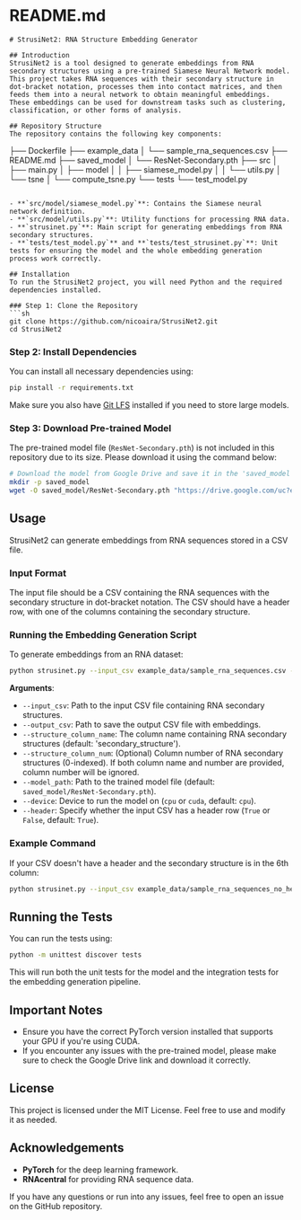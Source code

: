# README.md

```
# StrusiNet2: RNA Structure Embedding Generator

## Introduction
StrusiNet2 is a tool designed to generate embeddings from RNA secondary structures using a pre-trained Siamese Neural Network model. This project takes RNA sequences with their secondary structure in dot-bracket notation, processes them into contact matrices, and then feeds them into a neural network to obtain meaningful embeddings. These embeddings can be used for downstream tasks such as clustering, classification, or other forms of analysis.

## Repository Structure
The repository contains the following key components:

```
├── Dockerfile
├── example_data
│   └── sample_rna_sequences.csv
├── README.md
├── saved_model
│   └── ResNet-Secondary.pth
├── src
│   ├── main.py
│   ├── model
│   │   ├── siamese_model.py
│   │   └── utils.py
│   └── tsne
│       └── compute_tsne.py
└── tests
    └── test_model.py
```

- **`src/model/siamese_model.py`**: Contains the Siamese neural network definition.
- **`src/model/utils.py`**: Utility functions for processing RNA data.
- **`strusinet.py`**: Main script for generating embeddings from RNA secondary structures.
- **`tests/test_model.py`** and **`tests/test_strusinet.py`**: Unit tests for ensuring the model and the whole embedding generation process work correctly.

## Installation
To run the StrusiNet2 project, you will need Python and the required dependencies installed.

### Step 1: Clone the Repository
```sh
git clone https://github.com/nicoaira/StrusiNet2.git
cd StrusiNet2
```

### Step 2: Install Dependencies
You can install all necessary dependencies using:

```sh
pip install -r requirements.txt
```

Make sure you also have [Git LFS](https://git-lfs.github.com/) installed if you need to store large models.

### Step 3: Download Pre-trained Model
The pre-trained model file (`ResNet-Secondary.pth`) is not included in this repository due to its size. Please download it using the command below:

```sh
# Download the model from Google Drive and save it in the 'saved_model' directory
mkdir -p saved_model
wget -O saved_model/ResNet-Secondary.pth "https://drive.google.com/uc?export=download&id=1ltrAQ2OfmvrRx8cKxeNKK_oebwVRClEW"
```

## Usage
StrusiNet2 can generate embeddings from RNA sequences stored in a CSV file.

### Input Format
The input file should be a CSV containing the RNA sequences with the secondary structure in dot-bracket notation. The CSV should have a header row, with one of the columns containing the secondary structure.

### Running the Embedding Generation Script
To generate embeddings from an RNA dataset:

```sh
python strusinet.py --input_csv example_data/sample_rna_sequences.csv --output_csv example_data/sample_rna_sequences_with_embeddings.csv --structure_column_name secondary_structure --device cuda
```

**Arguments**:
- `--input_csv`: Path to the input CSV file containing RNA secondary structures.
- `--output_csv`: Path to save the output CSV file with embeddings.
- `--structure_column_name`: The column name containing RNA secondary structures (default: 'secondary_structure').
- `--structure_column_num`: (Optional) Column number of RNA secondary structures (0-indexed). If both column name and number are provided, column number will be ignored.
- `--model_path`: Path to the trained model file (default: `saved_model/ResNet-Secondary.pth`).
- `--device`: Device to run the model on (`cpu` or `cuda`, default: `cpu`).
- `--header`: Specify whether the input CSV has a header row (`True` or `False`, default: `True`).

### Example Command
If your CSV doesn't have a header and the secondary structure is in the 6th column:

```sh
python strusinet.py --input_csv example_data/sample_rna_sequences_no_header.csv --output_csv example_data/sample_rna_sequences_with_embeddings.csv --structure_column_num 6 --header False --device cuda
```

## Running the Tests
You can run the tests using:

```sh
python -m unittest discover tests
```

This will run both the unit tests for the model and the integration tests for the embedding generation pipeline.

## Important Notes
- Ensure you have the correct PyTorch version installed that supports your GPU if you're using CUDA.
- If you encounter any issues with the pre-trained model, please make sure to check the Google Drive link and download it correctly.

## License
This project is licensed under the MIT License. Feel free to use and modify it as needed.

## Acknowledgements
- **PyTorch** for the deep learning framework.
- **RNAcentral** for providing RNA sequence data.

If you have any questions or run into any issues, feel free to open an issue on the GitHub repository.
```
